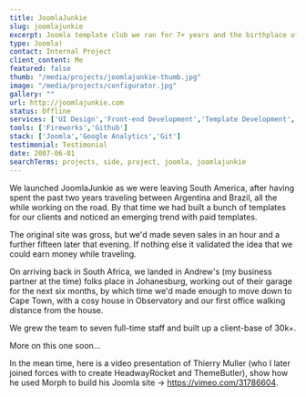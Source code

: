 ```yaml
---
title: JoomlaJunkie
slug: joomlajunkie
excerpt: Joomla template club we ran for 7+ years and the birthplace of the Morph template framework.
type: Joomla!
contact: Internal Project
client_content: Me
featured: false
thumb: "/media/projects/joomlajunkie-thumb.jpg"
image: "/media/projects/configurator.jpg"
gallery: ""
url: http://joomlajunkie.com
status: Offline
services: ['UI Design','Front-end Development','Template Development','Component Development']
tools: ['Fireworks','Github']
stack: ['Joomla','Google Analytics','Git']
testimonial: Testimonial
date: 2007-06-01
searchTerms: projects, side, project, joomla, joomlajunkie
---
```

We launched JoomlaJunkie as we were leaving South America, after having spent the past two years traveling between Argentina and Brazil, all the while working on the road. By that time we had built a bunch of templates for our clients and noticed an emerging trend with paid templates. 

The original site was gross, but we'd made seven sales in an hour and a further fifteen later that evening. If nothing else it validated the idea that we could earn money while traveling. 

On arriving back in South Africa, we landed in Andrew's (my business partner at the time) folks place in Johanesburg, working out of their garage for the next six months, by which time we'd made enough to move down to Cape Town, with a cosy house in Observatory and our first office walking distance from the house.

We grew the team to seven full-time staff and built up a client-base of 30k+. 

More on this one soon... 

In the mean time, here is a video presentation of Thierry Muller (who I later joined forces with to create HeadwayRocket and ThemeButler), show how he used Morph to build his Joomla site -> https://vimeo.com/31786604.